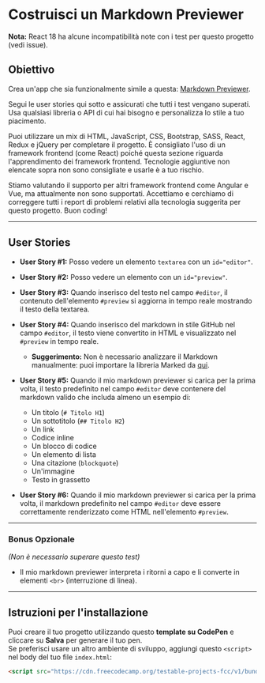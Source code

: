 # Costruisci un Markdown Previewer

**Nota:** React 18 ha alcune incompatibilità note con i test per questo progetto (vedi issue).

## Obiettivo

Crea un'app che sia funzionalmente simile a questa: [Markdown Previewer](https://markdown-previewer.freecodecamp.rocks/).

Segui le user stories qui sotto e assicurati che tutti i test vengano superati. Usa qualsiasi libreria o API di cui hai bisogno e personalizza lo stile a tuo piacimento.

Puoi utilizzare un mix di HTML, JavaScript, CSS, Bootstrap, SASS, React, Redux e jQuery per completare il progetto. È consigliato l'uso di un framework frontend (come React) poiché questa sezione riguarda l'apprendimento dei framework frontend. Tecnologie aggiuntive non elencate sopra non sono consigliate e usarle è a tuo rischio.

Stiamo valutando il supporto per altri framework frontend come Angular e Vue, ma attualmente non sono supportati. Accettiamo e cerchiamo di correggere tutti i report di problemi relativi alla tecnologia suggerita per questo progetto. Buon coding!

---

## User Stories

- **User Story #1:** Posso vedere un elemento `textarea` con un `id="editor"`.

- **User Story #2:** Posso vedere un elemento con un `id="preview"`.

- **User Story #3:** Quando inserisco del testo nel campo `#editor`, il contenuto dell'elemento `#preview` si aggiorna in tempo reale mostrando il testo della textarea.

- **User Story #4:** Quando inserisco del markdown in stile GitHub nel campo `#editor`, il testo viene convertito in HTML e visualizzato nel `#preview` in tempo reale.

  - **Suggerimento:** Non è necessario analizzare il Markdown manualmente: puoi importare la libreria Marked da [qui](https://cdnjs.com/libraries/marked).

- **User Story #5:** Quando il mio markdown previewer si carica per la prima volta, il testo predefinito nel campo `#editor` deve contenere del markdown valido che includa almeno un esempio di:

  - Un titolo (`# Titolo H1`)
  - Un sottotitolo (`## Titolo H2`)
  - Un link
  - Codice inline
  - Un blocco di codice
  - Un elemento di lista
  - Una citazione (`blockquote`)
  - Un'immagine
  - Testo in grassetto

- **User Story #6:** Quando il mio markdown previewer si carica per la prima volta, il markdown predefinito nel campo `#editor` deve essere correttamente renderizzato come HTML nell'elemento `#preview`.

---

### Bonus Opzionale

_(Non è necessario superare questo test)_

- Il mio markdown previewer interpreta i ritorni a capo e li converte in elementi `<br>` (interruzione di linea).

---

## Istruzioni per l'installazione

Puoi creare il tuo progetto utilizzando questo **template su CodePen** e cliccare su **Salva** per generare il tuo pen.  
Se preferisci usare un altro ambiente di sviluppo, aggiungi questo `<script>` nel body del tuo file `index.html`:

```html
<script src="https://cdn.freecodecamp.org/testable-projects-fcc/v1/bundle.js"></script>
```
